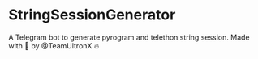 # StringSessionGenerator
A Telegram bot to generate pyrogram and telethon string session. Made with 💖 by @TeamUltronX 🔥

